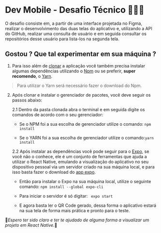 # Dev Mobile - Desafio Técnico 👨🏻‍💻

O desafio consiste em, a partir de uma interface projetada no Figma, realizar o desenvolvimento das duas telas do aplicativo e, utilizando a API do GitHub, realizar uma consulta de usuário e em seguida consultar os repositórios desse usuário para lista-los na segunda tela.

## Gostou ? Que tal experimentar em sua máquina ?

1. Para isso além de [clonar](https://docs.github.com/pt/free-pro-team@latest/github/creating-cloning-and-archiving-repositories/cloning-a-repository) a aplicação você também precisa instalar algumas dependências utilizando o [Npm](https://www.npmjs.com/get-npm) ou se preferir, **super recomendo**, o [Yarn](https://yarnpkg.com/getting-started/install).

> Para utilizar o Yarn será necessário fazer o download do Npm.

2. Após clonar e instalar o gerenciador de pacotes, você deve seguir os passos abaixo:

    2.1 Dentro da pasta clonada abra o terminal e em seguida digite os comandos de acordo com o seu gerenciador:
    
      * Se o NPM foi a sua escolha de gerenciador utilize o comando: ```npm install```
      
      * Se o YARN foi a sua escolha de gerenciador utilize o comando:```yarn install```

    2.2  Após instalar as dependências você pode seguir para o [Expo](https://docs.expo.io/), se você não o conhece, ele é um conjunto de ferramentas que ajuda a utilizar o React Native, emulando a visualização do aplicativo no seu dispositivo pessoal via um servidor criado na sua máquina local, e para isso basta fazer o download do [app expo](https://play.google.com/store/apps/details?id=host.exp.exponent&hl=pt_BR).
    
      * Então para instalar o Expo na sua máquina local, utilize o seguinte comando: ```npm install --global expo-cli```
      
      * Para iniciar o servidor é só digitar: ``` expo start```
      
      * E agora basta ler o QR Code gerado, dessa forma o aplicativo estará na sua tela de forma mais prática e pronto para o teste.

🚀*Espero ter sido claro e ter te ajudado de alguma forma a visualizar um projeto em React Native.*🚀
